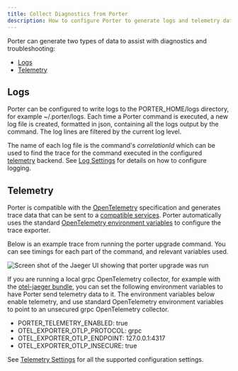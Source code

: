 ```yaml
---
title: Collect Diagnostics from Porter
description: How to configure Porter to generate logs and telemetry data for diagnostic purposes
---
```


Porter can generate two types of data to assist with diagnostics and troubleshooting:

* [Logs](#logs)
* [Telemetry](#telemetry)

## Logs

Porter can be configured to write logs to the PORTER_HOME/logs directory, for example ~/.porter/logs.
Each time a Porter command is executed, a new log file is created, formatted in json, containing all the logs output by the command.
The log lines are filtered by the current log level.

The name of each log file is the command's _correlationId_ which can be used to find the trace for the command executed in the configured [telemetry](#telemetry) backend.
See [Log Settings] for details on how to configure logging.

## Telemetry

Porter is compatible with the [OpenTelemetry] specification and generates trace data that can be sent to a [compatible services][compat].
Porter automatically uses the standard [OpenTelemetry environment variables] to configure the trace exporter.

Below is an example trace from running the porter upgrade command. You can see timings for each part of the command, and relevant variables used.

![Screen shot of the Jaeger UI showing that porter upgrade was run](/administrators/jaeger-trace-example.png)

If you are running a local grpc OpenTelemetry collector, for example with the [otel-jaeger bundle], you can set the following environment variables to have Porter send telemetry data to it. 
The environment variables below enable telemetry, and use standard OpenTelemetry environment variables to point to an unsecured grpc OpenTelemetry collector.

* PORTER_TELEMETRY_ENABLED: true
* OTEL_EXPORTER_OTLP_PROTOCOL: grpc
* OTEL_EXPORTER_OTLP_ENDPOINT: 127.0.0.1:4317
* OTEL_EXPORTER_OTLP_INSECURE: true

See [Telemetry Settings][telemetry] for all the supported configuration settings.

[compat]: https://opentelemetry.io/vendors/
[OpenTelemetry environment variables]: https://github.com/open-telemetry/opentelemetry-specification/blob/v1.8.0/specification/protocol/exporter.md
[telemetry]: /configuration/#telemetry
[Log Settings]: /configuration/#logs
[OpenTelemetry]: https://opentelemetry.io
[otel-jaeger bundle]: /examples/src/otel-jaeger
